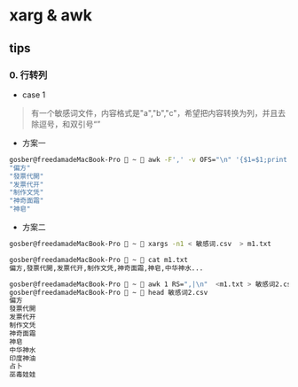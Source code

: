 # xarg & awk

## tips

### 0. 行转列

* case 1
> 有一个敏感词文件，内容格式是"a","b","c"，希望把内容转换为列，并且去除逗号，和双引号“”

 * 方案一
```bash
gosber@freedamadeMacBook-Pro  ~  awk -F',' -v OFS="\n" '{$1=$1;print }' 敏感词.csv
"偏方"
"發票代開"
"发票代开"
"制作文凭"
"神奇面霜"
"神皂"
```

 * 方案二
```bash
gosber@freedamadeMacBook-Pro  ~  xargs -n1 < 敏感词.csv  > m1.txt

gosber@freedamadeMacBook-Pro  ~  cat m1.txt
偏方,發票代開,发票代开,制作文凭,神奇面霜,神皂,中华神水...

gosber@freedamadeMacBook-Pro  ~  awk 1 RS=",|\n"  <m1.txt > 敏感词2.csv
gosber@freedamadeMacBook-Pro  ~  head 敏感词2.csv
偏方
發票代開
发票代开
制作文凭
神奇面霜
神皂
中华神水
印度神油
占卜
巫毒娃娃
```
